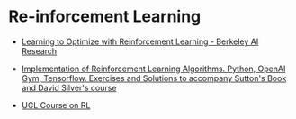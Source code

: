 # Re-inforcement Learning #

- [Learning to Optimize with Reinforcement Learning - Berkeley AI Research](http://bair.berkeley.edu/blog/2017/09/12/learning-to-optimize-with-rl/)

 - [Implementation of Reinforcement Learning Algorithms. Python, OpenAI Gym, Tensorflow. Exercises and Solutions to accompany Sutton's Book and David Silver's course](https://github.com/dennybritz/reinforcement-learning)

 - [UCL Course on RL](http://www0.cs.ucl.ac.uk/staff/d.silver/web/Teaching.html)
 
